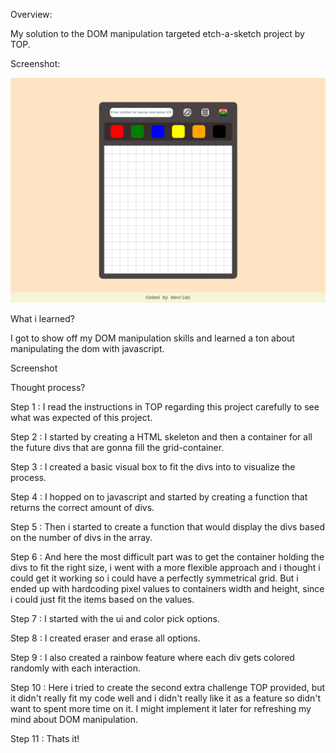 Overview:

My solution to the DOM manipulation targeted etch-a-sketch project by TOP.


Screenshot:

![](images/127.0.0.1_5500_index.html.png)


What i learned?

I got to show off my DOM manipulation skills and learned a ton about manipulating the dom with javascript.


Screenshot


Thought process?

Step 1 : I read the instructions in TOP regarding this project carefully to see what was expected of this project.

Step 2 : I started by creating a HTML skeleton and then  a container for all the future divs that are gonna fill the grid-container.

Step 3 : I created a basic visual box to fit the divs into to visualize the process.

Step 4 : I hopped on to javascript and started by creating a function that returns the correct amount of divs.

Step 5 : Then i started to create a function that would display the divs based on the number of divs in the array.

Step 6 : And here the most difficult part was to get the container holding the divs to fit the right size, i went with a more flexible approach and i thought i could get it working so i could have a perfectly symmetrical grid. But i ended up with hardcoding pixel values to containers width and height, since i could just fit the items based on the values.

Step 7 : I started with the ui and color pick options.

Step 8 : I created eraser and erase all options.

Step 9 : I also created a rainbow feature where each div gets colored randomly with each interaction. 

Step 10 : Here i tried to create the second extra challenge TOP provided, but it didn't really fit my code well and i didn't really like it as a feature so didn't want to spent more time on it. I might implement it later for refreshing my mind about DOM manipulation.

Step 11 : Thats it!

